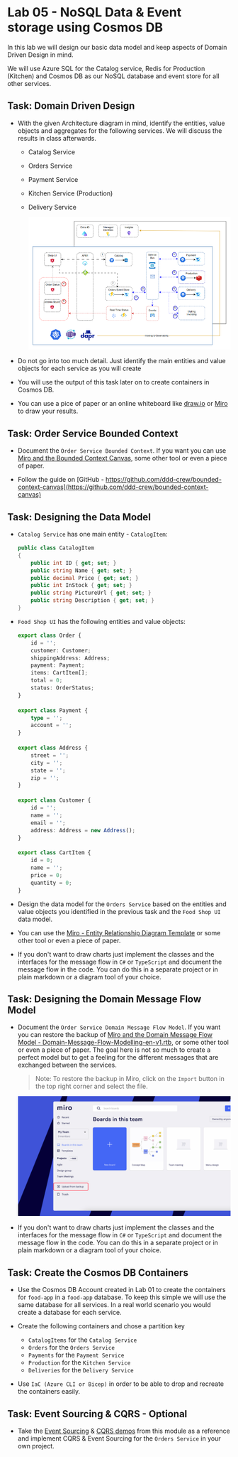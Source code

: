 # Lab 05 - NoSQL Data & Event storage using Cosmos DB

In this lab we will design our basic data model and keep aspects of Domain Driven Design in mind. 

We will use Azure SQL for the Catalog service, Redis for Production (Kitchen) and Cosmos DB as our NoSQL database and event store for all other services. 

## Task: Domain Driven Design

- With the given Architecture diagram in mind, identify the entities, value objects and aggregates for the following services. We will discuss the results in class afterwards.

  - Catalog Service
  - Orders Service
  - Payment Service
  - Kitchen Service (Production)
  - Delivery Service
  
    ![architecture](_images/app.png)

- Do not go into too much detail. Just identify the main entities and value objects for each service as you will create 

- You will use the output of this task later on to create containers in Cosmos DB.

- You can use a pice of paper or an online whiteboard like [draw.io](https://draw.io/) or [Miro](https://miro.com/) to draw your results.  

## Task: Order Service Bounded Context

- Document the `Order Service Bounded Context`. If you want you can use [Miro and the Bounded Context Canvas](https://miro.com/miroverse/the-bounded-context-canvas/), some other tool or even a piece of paper.

- Follow the guide on [GitHub - https://github.com/ddd-crew/bounded-context-canvas](https://github.com/ddd-crew/bounded-context-canvas)

## Task: Designing the Data Model

- `Catalog Service` has one main entity - `CatalogItem`:

    ```c#
    public class CatalogItem
    {
        public int ID { get; set; }
        public string Name { get; set; }
        public decimal Price { get; set; }
        public int InStock { get; set; } 
        public string PictureUrl { get; set; }
        public string Description { get; set; }
    }
    ```

- `Food Shop UI` has the following entities and value objects:   

    ```typescript
    export class Order {
        id = '';
        customer: Customer;
        shippingAddress: Address;
        payment: Payment;
        items: CartItem[];
        total = 0;
        status: OrderStatus;
    }

    export class Payment {
        type = '';
        account = '';
    }

    export class Address {
        street = '';
        city = '';
        state = '';
        zip = '';
    }

    export class Customer {
        id = '';
        name = '';
        email = '';
        address: Address = new Address();
    }

    export class CartItem {
        id = 0;
        name = '';
        price = 0;
        quantity = 0;
    }
    ```

- Design the data model for the `Orders Service` based on the entities and value objects you identified in the previous task and the `Food Shop UI` data model.

- You can use the [Miro - Entity Relationship Diagram Template](https://miro.com/templates/entity-relationship-diagram/) or some other tool or even a piece of paper.

- If you don't want to draw charts just implement the classes and the interfaces for the message flow in `C#` or `TypeScript` and document the message flow in the code. You can do this in a separate project or in plain markdown or a diagram tool of your choice.

## Task: Designing the Domain Message Flow Model

- Document the `Order Service Domain Message Flow Model`. If you want you can restore the backup of [Miro and the Domain Message Flow Model - Domain-Message-Flow-Modelling-en-v1.rtb](https://github.com/ddd-crew/domain-message-flow-modelling/blob/master/resources/), or some other tool or even a piece of paper. The goal here is not so much to create a perfect model but to get a feeling for the different messages that are exchanged between the services.

    >Note: To restore the backup in Miro, click on the `Import` button in the top right corner and select the file.

    ![upload-from-backup.png](_images/upload-from-backup.png)

- If you don't want to draw charts just implement the classes and the interfaces for the message flow in `C#` or `TypeScript` and document the message flow in the code. You can do this in a separate project or in plain markdown or a diagram tool of your choice.

## Task: Create the Cosmos DB Containers    

- Use the Cosmos DB Account created in Lab 01 to create the containers for `food-app` in a `food-app` database. To keep this simple we will use the same database for all services. In a real world scenario you would create a database for each service.

- Create the following containers and chose a partition key 

  - `CatalogItems` for the `Catalog Service`
  - `Orders` for the `Orders Service`
  - `Payments` for the `Payment Service`
  - `Production` for the `Kitchen Service`
  - `Deliveries` for the `Delivery Service`  

- Use `IaC (Azure CLI or Bicep)` in order to be able to drop and recreate the containers easily.

## Task: Event Sourcing & CQRS - Optional

- Take the [Event Sourcing](../../demos/05-cosmos/05-event-sourcing/) & [CQRS demos](../../demos/05-cosmos/06-cqrs/) from this module as a reference and implement CQRS & Event Sourcing for the `Orders Service` in your own project.